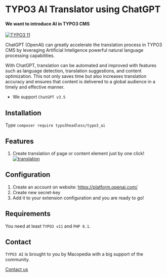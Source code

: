 # TYPO3 AI Translator using ChatGPT
#### We want to introduce AI in TYPO3 CMS


[![TYPO3 11](https://img.shields.io/badge/TYPO3-11-orange.svg)](https://get.typo3.org/version/11)

ChatGPT (OpenAI) can greatly accelerate the translation process in TYPO3 CMS by leveraging Artificial Inteligence powerful natural language processing capabilities.

With ChatGPT, translation can be automated and improved with features such as language detection, translation suggestions, and content optimization.
This not only saves time but also increases translation accuracy and ensures that content is delivered to a global audience in a timely and effective manner.

- We support `ChatGPT v3.5`


## Installation
Type `composer require typo3headless/typo3_ai`

## Features
1. Create translation of page or content element just by one click!
[![translation](https://github.com/TYPO3-Headless/typo3_ai/tree/main/Resources/Public/example.png)](https://github.com/TYPO3-Headless/typo3_ai)


## Configuration
1. Create an account on website: https://platform.openai.com/
2. Create new secret-key
3. Add it to your extension configuration and you are ready to go!

## Requirements
You need at least `TYPO3 v11` and `PHP 8.1`.
## Contact
`TYPO3 AI` is brought to you by Macopedia with a big support of the community.

[Contact us](https://macopedia.com/contact)
